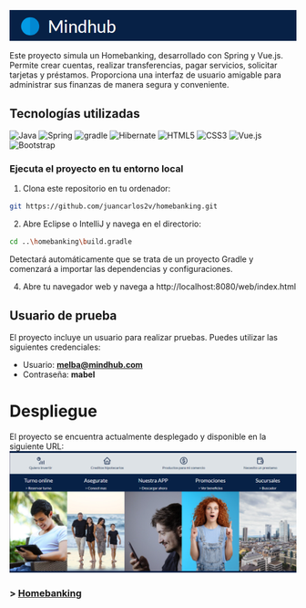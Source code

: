 ![homebanking](src/main/resources/static/web/img/readme/titulo.png)

Este proyecto simula un Homebanking, desarrollado con Spring y Vue.js. Permite crear cuentas, realizar transferencias, pagar servicios, solicitar tarjetas y préstamos. Proporciona una interfaz de usuario amigable para administrar sus finanzas de manera segura y conveniente.

## Tecnologías utilizadas

![Java](https://img.shields.io/badge/java-%23ED8B00.svg?style=for-the-badge&logo=openjdk&logoColor=white)
![Spring](https://img.shields.io/badge/Spring-6DB33F?style=for-the-badge&logo=spring&logoColor=white)
![gradle](https://img.shields.io/badge/gradle-02303A?style=for-the-badge&logo=gradle&logoColor=white)
![Hibernate](https://img.shields.io/badge/Hibernate-59666C?style=for-the-badge&logo=Hibernate&logoColor=white)
![HTML5](https://img.shields.io/badge/HTML5-E34F26?style=for-the-badge&logo=html5&logoColor=white)
![CSS3](https://img.shields.io/badge/CSS3-1572B6?style=for-the-badge&logo=css3&logoColor=white)
![Vue.js](https://img.shields.io/badge/Vue.js-35495E?style=for-the-badge&logo=vuedotjs&logoColor=4FC08D)
![Bootstrap](https://img.shields.io/badge/bootstrap-%238511FA.svg?style=for-the-badge&logo=bootstrap&logoColor=white)

### Ejecuta el proyecto en tu entorno local

1. Clona este repositorio en tu ordenador:

```sh
git https://github.com/juancarlos2v/homebanking.git
```

2. Abre Eclipse o IntelliJ y navega en el directorio:

```sh
cd ..\homebanking\build.gradle
```

Detectará automáticamente que se trata de un proyecto Gradle y comenzará a importar las dependencias y configuraciones.

4. Abre tu navegador web y navega a http://localhost:8080/web/index.html

## Usuario de prueba

El proyecto incluye un usuario para realizar pruebas. Puedes utilizar las siguientes credenciales:

- Usuario: **melba@mindhub.com**
- Contraseña: **mabel**

# Despliegue

El proyecto se encuentra actualmente desplegado y disponible en la siguiente URL:
![Preview homebanking](src/main/resources/static/web/img/readme/preview.png)

### > [Homebanking](https://homebanking-mindhub.up.railway.app/web/index.html)

